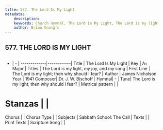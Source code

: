 ```yaml
---
title: 577. The Lord Is My Light
metadata:
    description: 
    keywords: Church Hymnal, The Lord Is My Light, The Lord is my light; then why should I fear?, The Lord is my light, my joy, and my song
    author: Brian Onang'o
---
```



## 577. THE LORD IS MY LIGHT

```txt

```

- |   -  |
-------------|------------|
Title | The Lord Is My Light |
Key | A♭ Major |
Titles | The Lord is my light, my joy, and my song |
First Line | The Lord is my light; then why should I fear? |
Author | James Nicholson
Year | 1941
Composer| Dr. J. W. Bischoff |
Hymnal|  - |
Tune| The Lord is my light; then why should I fear? |
Metrical pattern | |
# Stanzas |  |
Chorus |  |
Chorus Type |  |
Subjects | Sabbath School: The Call |
Texts |  |
Print Texts | 
Scripture Song |  |
  
